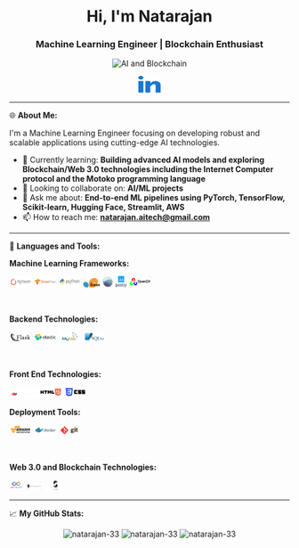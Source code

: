 <h1 align="center">Hi, I'm Natarajan</h1>
<h3 align="center">Machine Learning Engineer | Blockchain Enthusiast</h3>

<p align="center">
  <img src="https://drive.google.com/uc?export=view&id=15LtlM2M83QaWlYvXxH9Oy72phbMEBbPq" alt="AI and Blockchain" width="100"/>
</p>
<p align="center">
  <a href="https://www.linkedin.com/in/natarajan-mohankumar/" target="_blank"><img src="logos\linked-in-alt.svg" alt="LinkedIn" height="30" width="40" /></a>
</p>

---

🌐 **About Me:**

I'm a Machine Learning Engineer focusing on developing robust and scalable applications using cutting-edge AI technologies.

- 🌱 Currently learning: **Building advanced AI models and exploring Blockchain/Web 3.0 technologies including the Internet Computer protocol and the Motoko programming language**
- 👯 Looking to collaborate on: **AI/ML projects**
- 💬 Ask me about: **End-to-end ML pipelines using PyTorch, TensorFlow, Scikit-learn, Hugging Face, Streamlit, AWS**
- 📫 How to reach me: **natarajan.aitech@gmail.com**

---

🔧 **Languages and Tools:**

**Machine Learning Frameworks:**

<p align="left">
  <code><img width="8%" src="logos/pytorch-ar21.svg" style="background-color: #cbd1a1; padding: 0px; border-radius: 5px;"></code>
  <code><img width="8%" src="logos/tensorflow-ar21.svg"></code>
  <code><img width="8%" src="logos/python-ar21.svg"></code>
  <code><img width="6%" src="logos\Scikit_learn_logo_small.svg"></code>
  <code><img width="4%" src="logos/logo-mark-lightbg.svg"></code>
  <code><img width="4%" src="logos\plotly-official.svg"></code>
  <code><img width="8%" src="logos/opencv-ar21.svg" style="background-color: #99c4c3; padding: 0px; border-radius: 5px;"></code>
</p>
<br/>

**Backend Technologies:**

<p align="left">
  <code><img width="8%" src="logos/pocoo_flask-ar21.svg" style="background-color: #a799c4; padding: 0px; border-radius: 5px;"></code>
  <code><img width="8%" src="logos/elastic-ar21.svg" style="background-color: #a1b9cc; padding: 0px; border-radius: 5px;"></code>
  <code><img width="8%" src="logos/mysql-ar21.svg"></code>
  <code><img width="8%" src="logos/sqlite-ar21.svg"></code>
</p>
<br/>

**Front End Technologies:**

<p align="left">
  <code><img width="10%" src="logos\streamlit-logo-primary-colormark-lighttext.png"></code>
  <code><img width="8%" src="logos\html.svg"></code>
  <code><img width="8%" src="logos\css.svg"></code>
</p>

**Deployment Tools:**

<p align="left">
  <code><img width="8%" src="logos/amazon_aws-ar21.svg" style="background-color: #d1b7a1; padding: 0px; border-radius: 5px;"></code>
  <code><img width="8%" src="logos/docker-ar21.svg"></code>
  <code><img width="8%" src="logos\git-scm-ar21.svg"></code>
</p>
<br/>

**Web 3.0 and Blockchain Technologies:**

<p align="left">
  <code><img width="5%" src="logos\internet-computer-icp-dfinity.jpg"></code>
  <code><img width="6%" src="logos/ethereum-ar21.svg" style="background-color: #c9a1c3; padding: 0px; border-radius: 5px;"> </code>
  <code><img width="5%" src="logos\solidity.png"></code>
</p>

---

📈 **My GitHub Stats:**

<p align="center">
  <img src="https://github-readme-stats.vercel.app/api/top-langs?username=natarajan-33&show_icons=true&locale=en&layout=compact" alt="natarajan-33" />
  <img src="https://github-readme-stats.vercel.app/api?username=natarajan-33&show_icons=true&locale=en" alt="natarajan-33" />
  <img src="https://github-readme-streak-stats.herokuapp.com/?user=natarajan-33&" alt="natarajan-33" />
</p>

